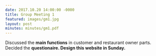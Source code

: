 ```yaml
---
date: 2017.10.20 14:00:00 -0000
title: Group Meeting 1
featured: images/gm1.jpg
layout: post
minutes: minutes/gm1.pdf
---
```


<p>Discussed the <strong>main functions</strong> in customer and restaurant owner parts. Decided the <strong>questionaire</trong>. Design this website in Sunday.</p>
